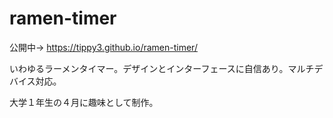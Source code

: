 # ramen-timer

公開中→ https://tippy3.github.io/ramen-timer/


いわゆるラーメンタイマー。デザインとインターフェースに自信あり。マルチデバイス対応。

大学１年生の４月に趣味として制作。

